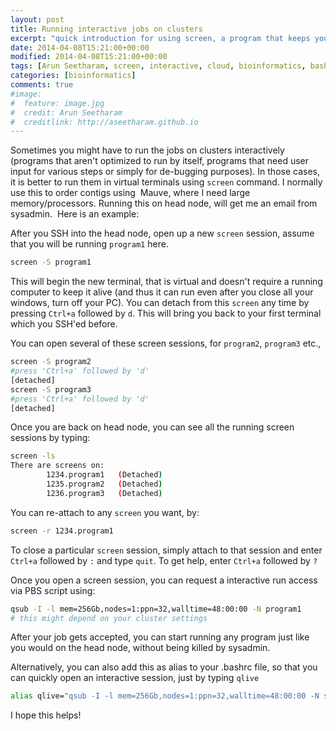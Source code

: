 ```yaml
---
layout: post
title: Running interactive jobs on clusters
excerpt: "quick introduction for using screen, a program that keeps your terminal alive even after you disconnect/close your terminal"
date: 2014-04-08T15:21:00+00:00
modified: 2014-04-08T15:21:00+00:00
tags: [Arun Seetharam, screen, interactive, cloud, bioinformatics, bash]
categories: [bioinformatics]
comments: true
#image:
#  feature: image.jpg
#  credit: Arun Seetharam
#  creditlink: http://aseetharam.github.io
---
```


Sometimes you might have to run the jobs on clusters interactively (programs that aren't optimized to run by itself, programs that need user input for various steps or simply for de-bugging purposes). In those cases, it is better to run them in virtual terminals using `screen` command. I normally use this to order contigs using  Mauve, where I need large memory/processors. Running this on head node, will get me an email from sysadmin.  Here is an example:

After you SSH into the head node, open up a new `screen` session, assume that you will be running `program1` here.

```bash
screen -S program1
```

This will begin the new terminal, that is virtual and doesn't require a running computer to keep it alive (and thus it can run even after you close all your windows, turn off your PC). You can detach from this `screen` any time by pressing `Ctrl+a` followed by `d`. This will bring you back to your first terminal which you SSH'ed before.

You can open several of these screen sessions, for `program2`, `program3` etc.,

```bash
screen -S program2
#press 'Ctrl+a' followed by 'd'
[detached]
screen -S program3
#press 'Ctrl+a' followed by 'd'
[detached]
```

Once you are back on head node, you can see all the running screen sessions by typing:

```bash
screen -ls
There are screens on:
        1234.program1   (Detached)
        1235.program2   (Detached)
        1236.program3   (Detached)
```

You can re-attach to any `screen` you want, by:

```bash
screen -r 1234.program1
```

To close a particular `screen` session, simply attach to that session and enter `Ctrl+a` followed by `:` and type `quit`.
To get help, enter `Ctrl+a` followed by `?`

Once you open a screen session, you can request a interactive run access via PBS script using:

```bash
qsub -I -l mem=256Gb,nodes=1:ppn=32,walltime=48:00:00 -N program1
# this might depend on your cluster settings
```

After your job gets accepted, you can start running any program just like you would on the head node, without being killed by sysadmin.

Alternatively, you can also add this as alias to your .bashrc file, so that you can quickly open an interactive session, just by typing `qlive`

```bash
alias qlive="qsub -I -l mem=256Gb,nodes=1:ppn=32,walltime=48:00:00 -N stdin"
```

I hope this helps!
